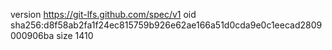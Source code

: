 version https://git-lfs.github.com/spec/v1
oid sha256:d8f58ab2fa1f24ec815759b926e62ae166a51d0cda9e0c1eecad2809000906ba
size 1410
